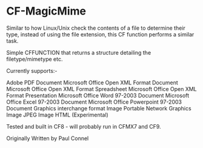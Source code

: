 # CF-MagicMime
Similar to how Linux/Unix check the contents of a file to determine their type, instead of using the file extension, this CF function performs a similar task.

Simple CFFUNCTION that returns a structure detailing the filetype/mimetype etc.

Currently supports:-

Adobe PDF Document
Microsoft Office Open XML Format Document
Microsoft Office Open XML Format Spreadsheet
Microsoft Office Open XML Format Presentation
Microsoft Office Word 97-2003 Document
Microsoft Office Excel 97-2003 Document
Microsoft Office Powerpoint 97-2003 Document
Graphics interchange format Image
Portable Network Graphics Image
JPEG Image
HTML (Experimental)

Tested and built in CF8 - will probably run in CFMX7 and CF9.

Originally Written by Paul Connel

